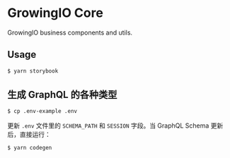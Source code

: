 # GrowingIO Core

GrowingIO business components and utils.

## Usage

```bash
$ yarn storybook
```

## 生成 GraphQL 的各种类型

```bash
$ cp .env-example .env
```

更新 `.env` 文件里的 `SCHEMA_PATH` 和 `SESSION` 字段。当 GraphQL Schema 更新后，直接运行：

```bash
$ yarn codegen
```
